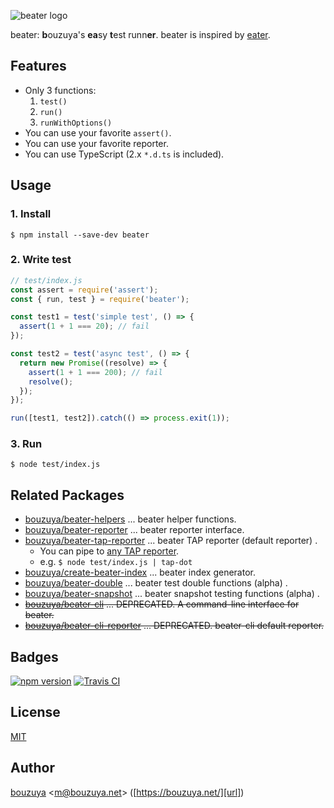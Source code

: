 ![beater logo][beater-logo]

beater: **b**ouzuya's **ea**sy **t**est runn**er**. beater is inspired by [eater][yosuke-furukawa/eater].

[yosuke-furukawa/eater]: https://github.com/yosuke-furukawa/eater
[beater-logo]: https://cloud.githubusercontent.com/assets/1221346/15892977/e69386f0-2db7-11e6-9163-bcb2f2471581.png

## Features

- Only 3 functions:
  1. `test()`
  2. `run()`
  3. `runWithOptions()`
- You can use your favorite `assert()`.
- You can use your favorite reporter.
- You can use TypeScript (2.x `*.d.ts` is included).

## Usage

### 1. Install

```
$ npm install --save-dev beater
```

### 2. Write test

```js
// test/index.js
const assert = require('assert');
const { run, test } = require('beater');

const test1 = test('simple test', () => {
  assert(1 + 1 === 20); // fail
});

const test2 = test('async test', () => {
  return new Promise((resolve) => {
    assert(1 + 1 === 200); // fail
    resolve();
  });
});

run([test1, test2]).catch(() => process.exit(1));
```

### 3. Run

```
$ node test/index.js
```

## Related Packages

- [bouzuya/beater-helpers][] ... beater helper functions.
- [bouzuya/beater-reporter][] ... beater reporter interface.
- [bouzuya/beater-tap-reporter][] ... beater TAP reporter (default reporter) .
  - You can pipe to [any TAP reporter](https://github.com/sindresorhus/awesome-tap#reporters).
  - e.g. `$ node test/index.js | tap-dot`
- [bouzuya/create-beater-index][] ... beater index generator.
- [bouzuya/beater-double][] ... beater test double functions (alpha) .
- [bouzuya/beater-snapshot][] ... beater snapshot testing functions (alpha) .
- <del>[bouzuya/beater-cli][] ... DEPRECATED. A command-line interface for beater. </del>
- <del>[bouzuya/beater-cli-reporter][] ... DEPRECATED. beater-cli default reporter.</del>

[bouzuya/beater-cli-reporter]: https://github.com/bouzuya/beater-cli-reporter
[bouzuya/beater-cli]: https://github.com/bouzuya/beater-cli
[bouzuya/beater-double]: https://github.com/bouzuya/beater-double
[bouzuya/beater-helpers]: https://github.com/bouzuya/beater-helpers
[bouzuya/beater-reporter]: https://github.com/bouzuya/beater-reporter
[bouzuya/beater-snapshot]: https://github.com/bouzuya/beater-snapshot
[bouzuya/beater-tap-reporter]: https://github.com/bouzuya/beater-tap-reporter
[bouzuya/create-beater-index]: https://github.com/bouzuya/create-beater-index

## Badges

[![npm version][npm-badge-url]][npm-url]
[![Travis CI][travis-ci-badge-url]][travis-ci-url]

[npm-badge-url]: https://img.shields.io/npm/v/beater
[npm-url]: https://www.npmjs.com/package/beater
[travis-ci-badge-url]: https://img.shields.io/travis/bouzuya/beater
[travis-ci-url]: https://travis-ci.org/bouzuya/beater

## License

[MIT](LICENSE)

## Author

[bouzuya][user] &lt;[m@bouzuya.net][email]&gt; ([https://bouzuya.net/][url])

[user]: https://github.com/bouzuya
[email]: mailto:m@bouzuya.net
[url]: https://bouzuya.net/
